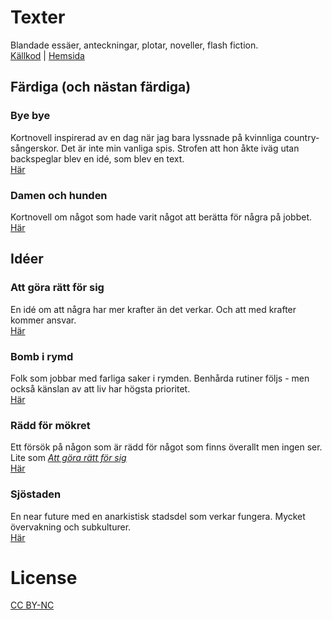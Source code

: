 # Texter
Blandade essäer, anteckningar, plotar, noveller, flash fiction.  
[Källkod](https://losmanos.github.io/Writing/) | [Hemsida](https://github.com/losmanos/writing)

## Färdiga (och nästan färdiga)

### Bye bye
Kortnovell inspirerad av en dag när jag bara lyssnade på kvinnliga country-sångerskor. Det är inte min vanliga spis.
Strofen att hon åkte iväg utan backspeglar blev en idé, som blev en text.  
[Här](https://docs.google.com/document/d/1st2BHM741fbhMyUzrrLTbxIN_3s6V1XJRQlbjeZTXS4/)

### Damen och hunden
Kortnovell om något som hade varit något att berätta för några på jobbet.  
[Här](Writing/damen_och_hunden/damen_och_hunden.html)

## Idéer

### Att göra rätt för sig
En idé om att några har mer krafter än det verkar. Och att med krafter kommer ansvar.  
[Här](Writing/att_gora_ratt_for_sig/att_gora_ratt_for_sig.html)

### Bomb i rymd
Folk som jobbar med farliga saker i rymden. Benhårda rutiner följs - men också känslan av att liv har högsta prioritet.  
[Här](Writing/bomb_i_rymd/bomb_i_rymd.html)

### Rädd för mökret
Ett försök på någon som är rädd för något som finns överallt men ingen ser. Lite som _[Att göra rätt för sig](Writing/att_gora_ratt_for_sig/att_gora_ratt_for_sig.html)_  
[Här](Writing/radd_for_morkret/radd_for_morkret.html)

### Sjöstaden
En near future med en anarkistisk stadsdel som verkar fungera. Mycket övervakning och subkulturer.  
[Här](Writing/sjostaden/sjostaden.html)

# License
[CC BY-NC](https://creativecommons.org/licenses/by-nc/4.0/)
